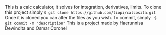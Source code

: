 This is a calc calculator, it solves for integration, derivatives, limits.
To clone this project simply
`$ git clone https://github.com/tiopi/calcosita.git`
Once it is cloned you can alter the files as you wish. To commit, simply
` $ git commit -m "description"`
This is a project made by Haerunnisa Dewindita and Osmar Coronel

